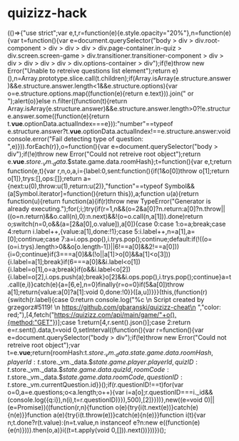 # quizizz-hack
(()=>{"use strict";var e,t,r=function(e){e.style.opacity="20%"},n=function(e){var t=function(){var e=document.querySelector("body > div > div.root-component > div > div > div > div.page-container.in-quiz > div.screen.screen-game > div.transitioner.transitioner-component > div > div > div > div > div > div.options-container > div");if(!e)throw new Error("Unable to retreive questions list element");return e}(),n=Array.prototype.slice.call(t.children);if(Array.isArray(e.structure.answer)&amp;&amp;e.structure.answer.length&lt;1&amp;&amp;e.structure.options){var o=e.structure.options.map((function(e){return e.text})).join(" or ");alert(o)}else n.filter((function(t){return Array.isArray(e.structure.answer)&amp;&amp;e.structure.answer.length>0?!e.structure.answer.some((function(e){return t.__vue__.optionData.actualIndex===e})):"number"==typeof e.structure.answer?t.__vue__.optionData.actualIndex!==e.structure.answer:void console.error("Fail detecting type of question: ",e)})).forEach(r)},o=function(){var e=document.querySelector("body > div");if(!e)throw new Error("Could not retreive root object");return e.__vue__.$store._vm._data.$$state.game.data.roomHash};t=function(){var e,t;return function(e,t){var r,n,o,a,i={label:0,sent:function(){if(1&amp;o[0])throw o[1];return o[1]},trys:[],ops:[]};return a={next:u(0),throw:u(1),return:u(2)},"function"==typeof Symbol&amp;&amp;(a[Symbol.iterator]=function(){return this}),a;function u(a){return function(u){return function(a){if(r)throw new TypeError("Generator is already executing.");for(;i;)try{if(r=1,n&amp;&amp;(o=2&amp;a[0]?n.return:a[0]?n.throw||((o=n.return)&amp;&amp;o.call(n),0):n.next)&amp;&amp;!(o=o.call(n,a[1])).done)return o;switch(n=0,o&amp;&amp;(a=[2&amp;a[0],o.value]),a[0]){case 0:case 1:o=a;break;case 4:return i.label++,{value:a[1],done:!1};case 5:i.label++,n=a[1],a=[0];continue;case 7:a=i.ops.pop(),i.trys.pop();continue;default:if(!((o=(o=i.trys).length>0&amp;&amp;o[o.length-1])||6!==a[0]&amp;&amp;2!==a[0])){i=0;continue}if(3===a[0]&amp;&amp;(!o||a[1]>o[0]&amp;&amp;a[1]&lt;o[3])){i.label=a[1];break}if(6===a[0]&amp;&amp;i.label&lt;o[1]){i.label=o[1],o=a;break}if(o&amp;&amp;i.label&lt;o[2]){i.label=o[2],i.ops.push(a);break}o[2]&amp;&amp;i.ops.pop(),i.trys.pop();continue}a=t.call(e,i)}catch(e){a=[6,e],n=0}finally{r=o=0}if(5&amp;a[0])throw a[1];return{value:a[0]?a[1]:void 0,done:!0}}([a,u])}}}(this,(function(r){switch(r.label){case 0:return console.log("%c \n    Script created by grzegorz#5119! \n    https://github.com/gbaranski/quizizz-cheat\n      ","color: red;"),[4,fetch("https://quizizz.com/api/main/game/"+o(),{method:"GET"})];case 1:return[4,r.sent().json()];case 2:return e=r.sent().data,t=void 0,setInterval((function(){var r=function(){var e=document.querySelector("body > div");if(!e)throw new Error("Could not retreive root object");var t=e.__vue__;return{roomHash:t.$store._vm._data.$$state.game.data.roomHash,playerId:t.$store._vm._data.$$state.game.player.playerId,quizID:t.$store._vm._data.$$state.game.data.quizId,roomCode:t.$store._vm._data.$$state.game.data.roomCode,questionID:t.$store._vm.currentQuestion.id}}();if(r.questionID!==t)for(var o=0,a=e.questions;o&lt;a.length;o++){var i=a[o];r.questionID===i._id&amp;&amp;(console.log({q:i}),n(i),t=r.questionID)}}),500),[2]}}))},new((e=void 0)||(e=Promise))((function(r,n){function o(e){try{i(t.next(e))}catch(e){n(e)}}function a(e){try{i(t.throw(e))}catch(e){n(e)}}function i(t){var n;t.done?r(t.value):(n=t.value,n instanceof e?n:new e((function(e){e(n)}))).then(o,a)}i((t=t.apply(void 0,[])).next())}))})();
